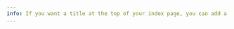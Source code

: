 ```yaml
---
info: If you want a title at the top of your index page, you can add a `title:` element here. Any markdown you include below this metadata block will be included at the top of the index.
...
```



